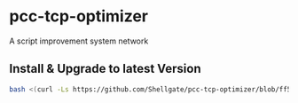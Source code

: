 # pcc-tcp-optimizer
A script improvement system network



## Install & Upgrade to latest Version

```sh
bash <(curl -Ls https://github.com/Shellgate/pcc-tcp-optimizer/blob/ff571ab96c15529e92d0ff21d67980017c8d94da/pcc.sh)
```
